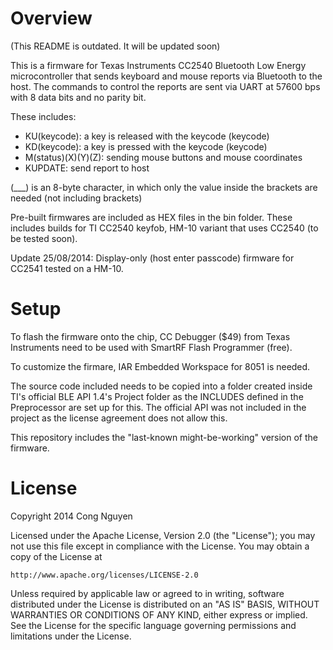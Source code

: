 # Overview

(This README is outdated. It will be updated soon)

This is a firmware for Texas Instruments CC2540 Bluetooth Low Energy microcontroller that sends
keyboard and mouse reports via Bluetooth to the host. The commands to control the reports are sent
via UART at 57600 bps with 8 data bits and no parity bit.

These includes:
+ KU(keycode): a key is released with the keycode (keycode)
+ KD(keycode): a key is pressed with the keycode (keycode)
+ M(status)(X)(Y)(Z): sending mouse buttons and mouse coordinates
+ KUPDATE: send report to host

(___) is an 8-byte character, in which only the value inside the brackets are needed (not including
brackets)

Pre-built firmwares are included as HEX files in the bin folder. These includes builds for TI CC2540
keyfob, HM-10 variant that uses CC2540 (to be tested soon).

Update 25/08/2014: Display-only (host enter passcode) firmware for CC2541 tested on a HM-10.

# Setup
To flash the firmware onto the chip, CC Debugger ($49) from Texas Instruments need to be used with 
SmartRF Flash Programmer (free). 

To customize the firmare, IAR Embedded Workspace for 8051 is needed. 

The source code included needs to be copied into a folder created inside TI's official BLE API 1.4's
Project folder as the INCLUDES defined in the Preprocessor are set up for this. The official API was 
not included in the project as the license agreement does not allow this.

This repository includes the "last-known might-be-working" version of the firmware.

# License

Copyright 2014 Cong Nguyen

Licensed under the Apache License, Version 2.0 (the "License");
you may not use this file except in compliance with the License.
You may obtain a copy of the License at

    http://www.apache.org/licenses/LICENSE-2.0

Unless required by applicable law or agreed to in writing, software
distributed under the License is distributed on an "AS IS" BASIS,
WITHOUT WARRANTIES OR CONDITIONS OF ANY KIND, either express or implied.
See the License for the specific language governing permissions and
limitations under the License.
